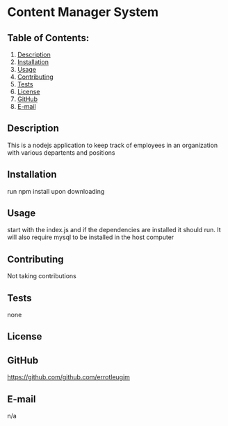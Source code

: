 # Content Manager System

 

## Table of Contents:
  1. [Description](#description) 
  2. [Installation](#installation)
  3. [Usage](#usage)  
  4. [Contributing](#contributing)
  5. [Tests](#tests)
  6. [License](#license)
  7. [GitHub](#gitHub)
  8. [E-mail](#email)

## Description
This is a nodejs application to keep track of employees in an organization with various departents and positions 

## Installation
run npm install upon downloading

## Usage

start with the index.js and if the dependencies are installed it should run. It will also require mysql to be installed in the host computer

## Contributing
Not taking contributions

## Tests
none

## License
 

## GitHub
https://github.com/github.com/errotleugim

## E-mail
n/a